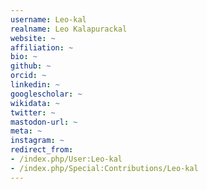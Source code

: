 ```yaml
---
username: Leo-kal
realname: Leo Kalapurackal
website: ~
affiliation: ~
bio: ~
github: ~
orcid: ~
linkedin: ~
googlescholar: ~
wikidata: ~
twitter: ~
mastodon-url: ~
meta: ~
instagram: ~
redirect_from:
- /index.php/User:Leo-kal
- /index.php/Special:Contributions/Leo-kal
---
```

